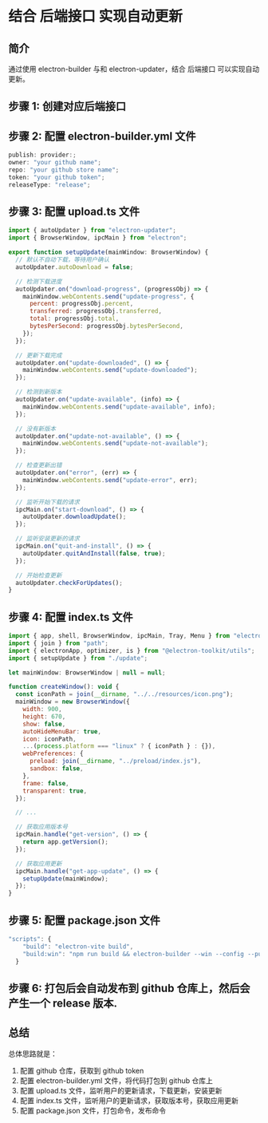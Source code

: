 # 结合 后端接口 实现自动更新

## 简介

通过使用 electron-builder 与和 electron-updater，结合 后端接口 可以实现自动更新。

## 步骤 1: 创建对应后端接口

## 步骤 2: 配置 electron-builder.yml 文件

```js
publish: provider:;
owner: "your github name";
repo: "your github store name";
token: "your github token";
releaseType: "release";
```

## 步骤 3: 配置 upload.ts 文件

```js
import { autoUpdater } from "electron-updater";
import { BrowserWindow, ipcMain } from "electron";

export function setupUpdate(mainWindow: BrowserWindow) {
  // 默认不自动下载，等待用户确认
  autoUpdater.autoDownload = false;

  // 检测下载进度
  autoUpdater.on("download-progress", (progressObj) => {
    mainWindow.webContents.send("update-progress", {
      percent: progressObj.percent,
      transferred: progressObj.transferred,
      total: progressObj.total,
      bytesPerSecond: progressObj.bytesPerSecond,
    });
  });

  // 更新下载完成
  autoUpdater.on("update-downloaded", () => {
    mainWindow.webContents.send("update-downloaded");
  });

  // 检测到新版本
  autoUpdater.on("update-available", (info) => {
    mainWindow.webContents.send("update-available", info);
  });

  // 没有新版本
  autoUpdater.on("update-not-available", () => {
    mainWindow.webContents.send("update-not-available");
  });

  // 检查更新出错
  autoUpdater.on("error", (err) => {
    mainWindow.webContents.send("update-error", err);
  });

  // 监听开始下载的请求
  ipcMain.on("start-download", () => {
    autoUpdater.downloadUpdate();
  });

  // 监听安装更新的请求
  ipcMain.on("quit-and-install", () => {
    autoUpdater.quitAndInstall(false, true);
  });

  // 开始检查更新
  autoUpdater.checkForUpdates();
}
```

## 步骤 4: 配置 index.ts 文件

```js
import { app, shell, BrowserWindow, ipcMain, Tray, Menu } from "electron";
import { join } from "path";
import { electronApp, optimizer, is } from "@electron-toolkit/utils";
import { setupUpdate } from "./update";

let mainWindow: BrowserWindow | null = null;

function createWindow(): void {
  const iconPath = join(__dirname, "../../resources/icon.png");
  mainWindow = new BrowserWindow({
    width: 900,
    height: 670,
    show: false,
    autoHideMenuBar: true,
    icon: iconPath,
    ...(process.platform === "linux" ? { iconPath } : {}),
    webPreferences: {
      preload: join(__dirname, "../preload/index.js"),
      sandbox: false,
    },
    frame: false,
    transparent: true,
  });

  // ...

  // 获取应用版本号
  ipcMain.handle("get-version", () => {
    return app.getVersion();
  });

  // 获取应用更新
  ipcMain.handle("get-app-update", () => {
    setupUpdate(mainWindow);
  });
}
```

## 步骤 5: 配置 package.json 文件

```js
"scripts": {
    "build": "electron-vite build",
    "build:win": "npm run build && electron-builder --win --config --publish always",
  }
```

## 步骤 6: 打包后会自动发布到 github 仓库上，然后会产生一个 release 版本.

## 总结

总体思路就是：

1. 配置 github 仓库，获取到 github token
2. 配置 electron-builder.yml 文件，将代码打包到 github 仓库上
3. 配置 upload.ts 文件，监听用户的更新请求，下载更新，安装更新
4. 配置 index.ts 文件，监听用户的更新请求，获取版本号，获取应用更新
5. 配置 package.json 文件，打包命令，发布命令
